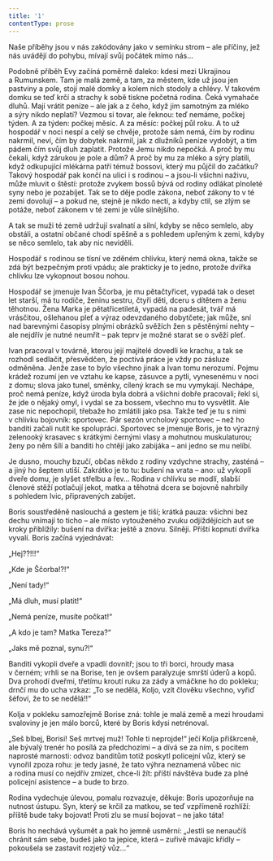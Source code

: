 ```yaml
---
title: '1'
contentType: prose
---
```


Naše příběhy jsou v nás zakódovány jako v semínku strom – ale příčiny, jež nás uvádějí do pohybu, mívají svůj počátek mimo nás…

Podobně příběh Evy začíná poměrně daleko: kdesi mezi Ukrajinou a Rumunskem. Tam je malá země, a tam, za městem, kde už jsou jen pastviny a pole, stojí malé domky a kolem nich stodoly a chlévy. V takovém domku se teď krčí a strachy k sobě tiskne početná rodina. Čeká vymahače dluhů. Mají vrátit peníze – ale jak a z čeho, když jim samotným za mléko a sýry nikdo neplatí? Vezmou si tovar, ale řeknou: teď nemáme, počkej týden. A za týden: počkej měsíc. A za měsíc: počkej půl roku. A to už hospodář v noci nespí a celý se chvěje, protože sám nemá, čím by rodinu nakrmil, neví, čím by dobytek nakrmil, jak z dlužníků peníze vydobýt, a tím pádem čím svůj dluh zaplatit. Protože Jemu nikdo nepočká. A proč by mu čekali, když zárukou je pole a dům? A proč by mu za mléko a sýry platili, když odkupující mlékárna patří témuž bossovi, který mu půjčil do začátku? Takový hospodář pak končí na ulici i s rodinou – a jsou-li všichni naživu, může mluvit o štěstí: protože zvykem bossů bývá od rodiny odlákat plnoleté syny nebo je pozabíjet. Tak se to děje podle zákona, neboť zákony to v té zemi dovolují – a pokud ne, stejně je nikdo nectí, a kdyby ctil, se zlým se potáže, neboť zákonem v té zemi je vůle silnějšího.

A tak se muži té země udržují svalnatí a silní, kdyby se něco semlelo, aby obstáli, a ostatní občané chodí spěšně a s pohledem upřeným k zemi, kdyby se něco semlelo, tak aby nic neviděli.

Hospodář s rodinou se tísní ve zděném chlívku, který nemá okna, takže se zdá být bezpečným proti vpádu; ale prakticky je to jedno, protože dvířka chlívku lze vykopnout bosou nohou.

Hospodář se jmenuje Ivan Ščorba, je mu pětačtyřicet, vypadá tak o deset let starší, má tu rodiče, ženinu sestru, čtyři děti, dceru s dítětem a ženu těhotnou. Žena Marka je pětatřicetiletá, vypadá na padesát, tvář má vrásčitou, ošlehanou pleť a výraz odevzdaného dobytčete; jak může, sní nad barevnými časopisy plnými obrázků svěžích žen s pěstěnými nehty – ale nejdřív je nutné neumřít – pak teprv je možné starat se o svěží pleť.

Ivan pracoval v továrně, kterou její majitelé dovedli ke krachu, a tak se rozhodl sedlačit, přesvědčen, že poctivá práce je vždy po zásluze odměněna. Jenže zase to bylo všechno jinak a Ivan tomu nerozumí. Pojmu krádež rozumí jen ve vztahu ke kapse, zásuvce a pytli, vynesenému v noci z domu; slova jako tunel, směnky, cílený krach se mu vymykají. Nechápe, proč nemá peníze, když úroda byla dobrá a všichni dobře pracovali; řekl si, že jde o nějaký omyl, i vydal se za bossem, všechno mu to vysvětlit. Ale zase nic nepochopil, třebaže ho zmlátili jako psa. Takže teď je tu s nimi v chlívku bojovník: sportovec. Pár sezón vrcholový sportovec – než ho banditi začali nutit ke spolupráci. Sportovec se jmenuje Boris, je to výrazný zelenooký krasavec s krátkými černými vlasy a mohutnou muskulaturou; ženy po něm šílí a banditi ho chtějí jako zabijáka – ani jedno se mu nelíbí.

Je dusno, mouchy bzučí, občas někdo z rodiny vzdychne strachy, zasténá – a jiný ho šeptem utiší. Zakrátko je to tu: bušení na vrata – ano: už vykopli dveře domu, je slyšet střelbu a řev… Rodina v chlívku se modlí, slabší členové stěží potlačují jekot, matka a těhotná dcera se bojovně nahrbily s pohledem lvic, připravených zabíjet.

Boris soustředěně naslouchá a gestem je tiší; krátká pauza: všichni bez dechu vnímají to ticho – ale místo vytouženého zvuku odjíždějících aut se kroky přiblížily: bušení na dvířka: ještě a znovu. Silněji. Příští kopnutí dvířka vyvalí. Boris začíná vyjednávat:

„Hej??!!!“

„Kde je Ščorba!?!“

„Není tady!“

„Má dluh, musí platit!“

„Nemá peníze, musíte počkat!“

„A kdo je tam? Matka Tereza?“

„Jaks mě poznal, synu?!“

Banditi vykopli dveře a vpadli dovnitř; jsou to tři borci, hroudy masa v černém; vrhli se na Borise, ten je ovšem paralyzuje smrští úderů a kopů. Dva prohodí dveřmi, třetímu kroutí ruku za zády a vmáčkne ho do pokleku; drnčí mu do ucha vzkaz: „To se nedělá, Koljo, vzít člověku všechno, vyřiď šéfovi, že to se nedělá!!“

Kolja v pokleku samozřejmě Borise zná: tohle je malá země a mezi hroudami svaloviny je jen málo borců, které by Boris kdysi netrénoval.

„Seš blbej, Borisi! Seš mrtvej muž! Tohle ti neprojde!“ ječí Kolja přiškrceně, ale bývalý trenér ho posílá za předchozími – a dívá se za ním, s pocitem naprosté marnosti: odvoz banditům totiž poskytl policejní vůz, který se vynořil zpoza rohu: je tedy jasné, že tato výhra neznamená vůbec nic a rodina musí co nejdřív zmizet, chce-li žít: příští návštěva bude za plné policejní asistence – a bude to brzo.

Rodina vydechuje úlevou, pomalu rozvazuje, děkuje: Boris upozorňuje na nutnost ústupu. Syn, který se krčil za matkou, se teď vzpřímeně rozhlíží: příště bude taky bojovat! Proti zlu se musí bojovat – ne jako táta!

Boris ho nechává vyšumět a pak ho jemně usměrní: „Jestli se nenaučíš chránit sám sebe, budeš jako ta jepice, která – zuřivě mávajíc křídly – pokoušela se zastavit rozjetý vůz…“
